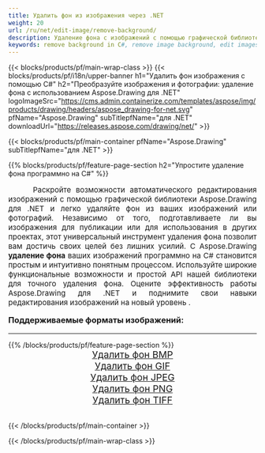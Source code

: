 ```yaml
---
title: Удалить фон из изображения через .NET
weight: 20
url: /ru/net/edit-image/remove-background/
description: Удаление фона с изображений с помощью графической библиотеки Aspose.Drawing для .NET (C#)
keywords: remove background in C#, remove image background, edit images in C#, graphic library для .NET, remove background from images
---
```


{{< blocks/products/pf/main-wrap-class >}}
{{< blocks/products/pf/i18n/upper-banner h1="Удалить фон изображения с помощью C#" h2="Преобразуйте изображения и фотографии: удаление фона с использованием Aspose.Drawing для .NET" logoImageSrc="https://cms.admin.containerize.com/templates/aspose/img/products/drawing/headers/aspose_drawing-for-net.svg" pfName="Aspose.Drawing" subTitlepfName="для .NET" downloadUrl="https://releases.aspose.com/drawing/net/" >}}

{{< blocks/products/pf/main-container pfName="Aspose.Drawing" subTitlepfName="для .NET" >}}

{{% blocks/products/pf/feature-page-section  h2="Упростите удаление фона программно на C#" %}}
<p align="justify" style="text-indent:50px;font-size:15px;">
Раскройте возможности автоматического редактирования изображений с помощью графической библиотеки Aspose.Drawing для .NET и легко удаляйте фон из ваших изображений или фотографий. Независимо от того, подготавливаете ли вы изображения для публикации или для использования в других проектах, этот универсальный инструмент удаления фона позволит вам достичь своих целей без лишних усилий. С Aspose.Drawing <b>удаление фона</b> ваших изображений программно на C# становится простым и интуитивно понятным процессом. Используйте широкие функциональные возможности и простой API нашей библиотеки для точного удаления фона. Оцените эффективность работы Aspose.Drawing для .NET и поднимите свои навыки редактирования изображений на новый уровень .</p>

<h3 style="margin-top:16px;">
Поддерживаемые форматы изображений:
</h3>

<hr/>
{{% /blocks/products/pf/feature-page-section %}}
<div class="container-fluid productfamilypage bg-gray">
    <div class="convertypes bg-gray agp-content section">
        <div class="container">
		    <div class="row other-converters" style="font-size: 19px;text-align:center;">
		        <div class='col-md-3 other-converter remove-lp remove-rp'><a href="bmp/" style="padding:15px;">Удалить фон BMP</a></div>
                <div class='col-md-3 other-converter remove-lp remove-rp'><a href="gif/" style="padding:15px;">Удалить фон GIF</a></div>
                <div class='col-md-3 other-converter remove-lp remove-rp'><a href="jpeg/" style="padding:15px;">Удалить фон JPEG</a></div>
                <div class='col-md-3 other-converter remove-lp remove-rp'><a href="png/" style="padding:15px;">Удалить фон PNG</a></div>
                <div class='col-md-3 other-converter remove-lp remove-rp'><a href="tiff/" style="padding:15px;">Удалить фон TIFF</a></div>
            </div>
        </div>
    </div>
</div>
<br/>

{{< /blocks/products/pf/main-container >}}

{{< /blocks/products/pf/main-wrap-class >}}
